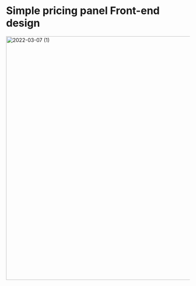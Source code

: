 # Simple pricing panel Front-end design
<img width="668" alt="2022-03-07 (1)" src="https://user-images.githubusercontent.com/88617780/157037613-2ae2b4d3-0418-4644-a66c-f2db86738097.png">
